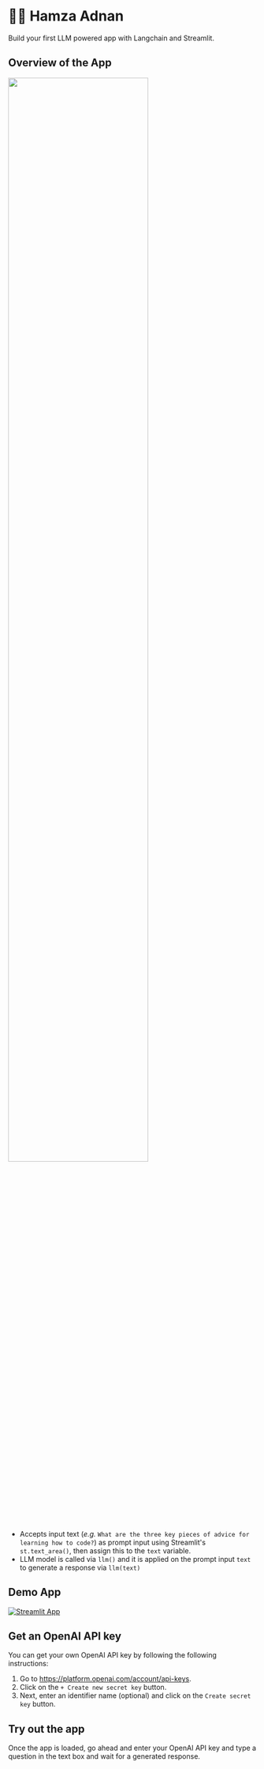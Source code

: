# 🦜🔗 Hamza Adnan

Build your first LLM powered app with Langchain and Streamlit.

## Overview of the App

<img src="diagram.jpg" width="75%">

- Accepts input text (*e.g.* `What are the three key pieces of advice for learning how to code?`) as prompt input using Streamlit's `st.text_area()`, then assign this to the `text` variable.
- LLM model is called via `llm()` and it is applied on the prompt input `text` to generate a response via `llm(text)`

## Demo App

[![Streamlit App](https://static.streamlit.io/badges/streamlit_badge_black_white.svg)](https://langchain-quickstart.streamlit.app/)

## Get an OpenAI API key

You can get your own OpenAI API key by following the following instructions:
1. Go to https://platform.openai.com/account/api-keys.
2. Click on the `+ Create new secret key` button.
3. Next, enter an identifier name (optional) and click on the `Create secret key` button.

## Try out the app

Once the app is loaded, go ahead and enter your OpenAI API key and type a question in the text box and wait for a generated response.
